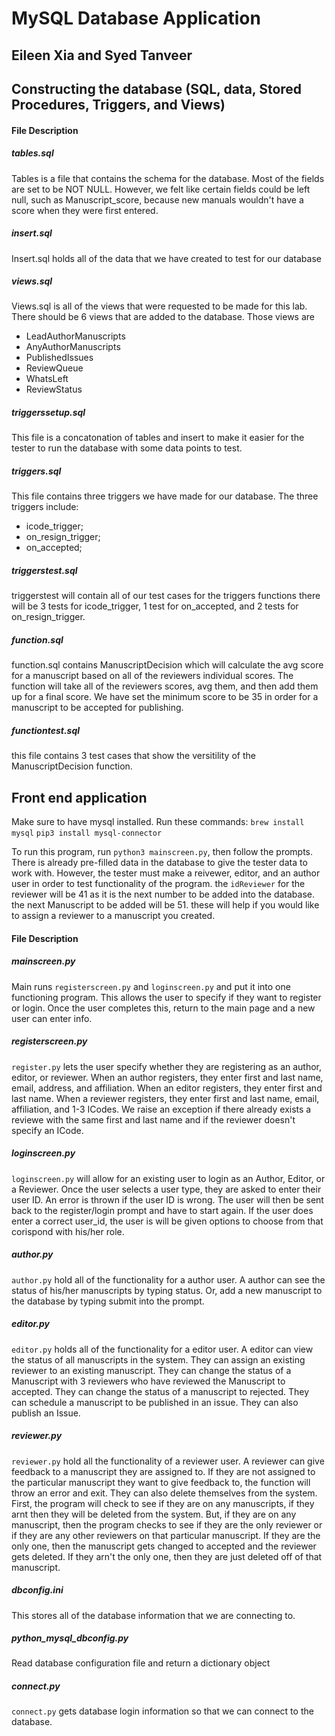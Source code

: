 # MySQL Database Application
## Eileen Xia and Syed Tanveer

## Constructing the database (SQL, data, Stored Procedures, Triggers, and Views)

#### File Description

##### tables.sql
  Tables is a file that contains the schema for the database. Most of the fields are set to be NOT NULL. However, we felt like certain fields could be left null, such as Manuscript_score, because new manuals wouldn't have a score when they were first entered.

##### insert.sql
  Insert.sql holds all of the data that we have created to test for our database

##### views.sql
  Views.sql is all of the views that were requested to be made for this lab. There should be 6 views that are added to the database. Those views are

  - LeadAuthorManuscripts
  - AnyAuthorManuscripts
  - PublishedIssues
  - ReviewQueue
  - WhatsLeft
  - ReviewStatus

##### triggerssetup.sql

This file is a concatonation of tables and insert to make it easier for the tester to run the database with some data points to test.

##### triggers.sql
This file contains three triggers we have made for our database. The three triggers include:

  - icode_trigger;
  - on_resign_trigger;
  - on_accepted;

##### triggerstest.sql

triggerstest will contain all of our test cases for the triggers functions there will be 3 tests for icode_trigger, 1 test for on_accepted, and 2 tests for on_resign_trigger.

##### function.sql

function.sql contains ManuscriptDecision which will calculate the avg score for a manuscript based on all of the reviewers individual scores. The function will take all of the reviewers scores, avg them, and then add them up for a final score. We have set the minimum score to be 35 in order for a manuscript to be accepted for publishing.

##### functiontest.sql

this file contains 3 test cases that show the versitility of the ManuscriptDecision function. 

## Front end application

Make sure to have mysql installed. Run these commands:
`brew install mysql`
`pip3 install mysql-connector`

To run this program, run `python3 mainscreen.py`, then follow the prompts. There is already pre-filled data in the database to give the tester data to work with. However, the tester must make a reivewer, editor, and an author user in order to test functionality of the program. the `idReviewer` for the reviewer will be 41 as it is the next number to be added into the database. the next Manuscript to be added will be 51. these will help if you would like to assign a reviewer to a manuscript you created.


#### File Description

##### mainscreen.py

Main runs `registerscreen.py` and `loginscreen.py` and put it into one functioning program. This allows the user to specify if they want to register or login. Once the user completes this, return to the main page and a new user can enter info.

##### registerscreen.py
`register.py` lets the user specify whether they are registering as an author, editor, or reviewer. When an author registers, they enter first and last name, email, address, and affiliation. When an editor registers, they enter first and last name. When a reviewer registers, they enter first and last name, email, affiliation, and 1-3 ICodes. We raise an exception if there already exists a reviewe with the same first and last name and if the reviewer doesn't specify an ICode.

##### loginscreen.py
`loginscreen.py` will allow for an existing user to login as an Author, Editor, or a Reviewer. Once the user selects a user type, they are asked to enter their user ID. An error is thrown if the user ID is wrong. The user will then be sent back to the register/login prompt and have to start again. If the user does enter a correct user_id, the user is will be given options to choose from that corispond with his/her role.

##### author.py
`author.py` hold all of the functionality for a author user. A author can see the status of his/her manuscripts by typing status. Or, add a new manuscript to the database by typing submit into the prompt.

##### editor.py
`editor.py` holds all of the functionality for a editor user. A editor can view the status of all manuscripts in the system. They can assign an existing reviewer to an existing manuscript. They can change the status of a Manuscript with 3 reviewers who have reviewed the Manuscript to accepted. They can change the status of a manuscript to rejected. They can schedule a manuscript to be published in an issue. They can also publish an Issue.

##### reviewer.py
`reviewer.py` hold all the functionality of a reviewer user. A reviewer can give feedback to a manuscript they are assigned to. If they are not assigned to the particular manuscript they want to give feedback to, the function will throw an error and exit. They can also delete themselves from the system. First, the program will check to see if they are on any manuscripts, if they arnt then they will be deleted from the system. But, if they are on any manuscript, then the program checks to see if they are the only reviewer or if they are any other reviewers on that particular manuscript. If they are the only one, then the manuscript gets changed to accepted and the reviewer gets deleted. If they arn't the only one, then they are just deleted off of that manuscript.

##### dbconfig.ini
This stores all of the database information that we are connecting to.


##### python_mysql_dbconfig.py
Read database configuration file and return a dictionary object


##### connect.py
`connect.py` gets database login information so that we can connect to the database.
